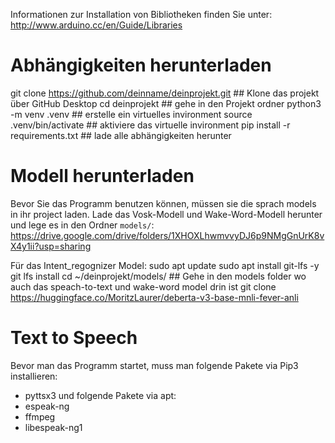 Informationen zur Installation von Bibliotheken finden Sie unter: http://www.arduino.cc/en/Guide/Libraries

# Abhängigkeiten herunterladen
git clone https://github.com/deinname/deinprojekt.git  ## Klone das projekt über GitHub Desktop
cd deinprojekt                                         ## gehe in den Projekt ordner
python3 -m venv .venv                                  ## erstelle ein virtuelles invironment
source .venv/bin/activate                              ## aktiviere das virtuelle invironment
pip install -r requirements.txt                        ## lade alle abhängigkeiten herunter


# Modell herunterladen
Bevor Sie das Programm benutzen können, müssen sie die sprach models in ihr project laden.
Lade das Vosk-Modell und Wake-Word-Modell herunter und lege es in den Ordner `models/`:
https://drive.google.com/drive/folders/1XHOXLhwmvvyDJ6p9NMgGnUrK8vX4y1ii?usp=sharing

Für das Intent_regognizer Model:
sudo apt update
sudo apt install git-lfs -y
git lfs install
cd ~/deinprojekt/models/                               ## Gehe in den models folder wo auch das speach-to-text und wake-word model drin ist
git clone https://huggingface.co/MoritzLaurer/deberta-v3-base-mnli-fever-anli


# Text to Speech
Bevor man das Programm startet, muss man folgende Pakete via Pip3 installieren:
- pyttsx3
und folgende Pakete via apt:
- espeak-ng
- ffmpeg
- libespeak-ng1



